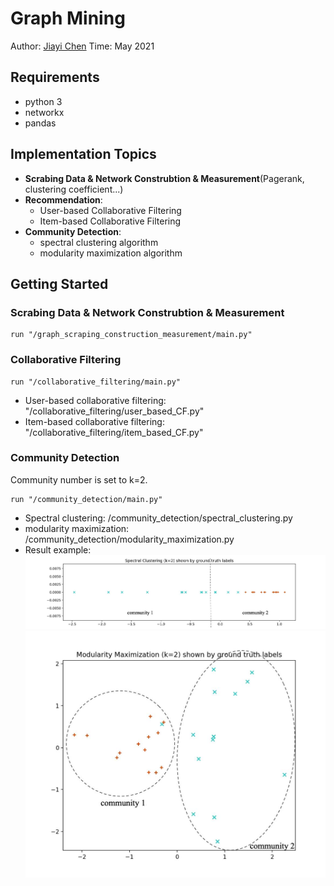 # Graph Mining

Author: [Jiayi Chen](https://github.com/jia-yi-chen) 
Time: May 2021

## Requirements

* python 3
* networkx
* pandas

## Implementation Topics

* **Scrabing Data & Network Construbtion & Measurement**(Pagerank, clustering coefficient...) 
* **Recommendation**: 
  - User-based Collaborative Filtering
  - Item-based Collaborative Filtering
* **Community Detection**: 
  - spectral clustering algorithm
  - modularity maximization algorithm

## Getting Started

### Scrabing Data & Network Construbtion & Measurement
```
run "/graph_scraping_construction_measurement/main.py"
```
### Collaborative Filtering
```
run "/collaborative_filtering/main.py"
```
* User-based collaborative filtering: "/collaborative_filtering/user_based_CF.py"
* Item-based collaborative filtering: "/collaborative_filtering/item_based_CF.py"

### Community Detection

Community number is set to k=2.

```
run "/community_detection/main.py"
```
* Spectral clustering:  /community_detection/spectral_clustering.py
* modularity maximization:  /community_detection/modularity_maximization.py
* Result example:
 ![image](https://github.com/jia-yi-chen/Graph-Mining/blob/master/community_detection/figs/spectralresult.jpg)
 ![image](https://github.com/jia-yi-chen/Graph-Mining/blob/master/community_detection/figs/modularityresult.jpg)


